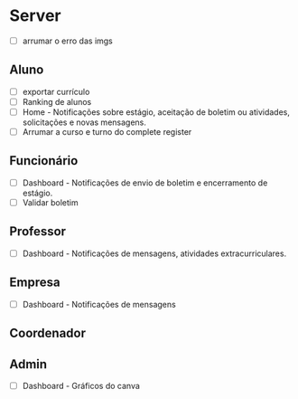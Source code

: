 # Server
- [ ] arrumar o erro das imgs

## Aluno
- [ ] exportar currículo
- [ ] Ranking de alunos
- [ ] Home - Notificações sobre estágio, aceitação de boletim ou atividades, solicitações e novas mensagens.
- [ ] Arrumar a curso e turno do complete register

## Funcionário
- [ ] Dashboard - Notificações de envio de boletim e encerramento de estágio.
- [ ] Validar boletim

## Professor
- [ ] Dashboard - Notificações de mensagens, atividades extracurriculares.

## Empresa
- [ ] Dashboard - Notificações de mensagens

## Coordenador

## Admin
- [ ] Dashboard - Gráficos do canva

